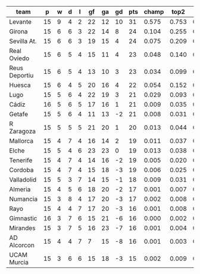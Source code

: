 |     team      | p  | w | d | l | gf | ga | gd | pts | champ | top2  | top3  | top4  |  5-7  | bot4  | bot3  | bot2  |
|---------------|----|---|---|---|----|----|----|-----|-------|-------|-------|-------|-------|-------|-------|-------|
| Levante       | 15 | 9 | 4 | 2 | 22 | 12 | 10 |  31 | 0.575 | 0.753 | 0.843 | 0.901 | 0.065 | 0.000 | 0.000 | 0.000|
| Girona        | 15 | 6 | 6 | 3 | 22 | 14 |  8 |  24 | 0.104 | 0.255 | 0.384 | 0.495 | 0.221 | 0.010 | 0.006 | 0.002|
| Sevilla At.   | 15 | 6 | 6 | 3 | 19 | 15 |  4 |  24 | 0.075 | 0.209 | 0.324 | 0.428 | 0.233 | 0.018 | 0.009 | 0.003|
| Real Oviedo   | 15 | 6 | 5 | 4 | 15 | 11 |  4 |  23 | 0.048 | 0.140 | 0.236 | 0.321 | 0.230 | 0.031 | 0.019 | 0.009|
| Reus Deportiu | 15 | 6 | 5 | 4 | 13 | 10 |  3 |  23 | 0.034 | 0.099 | 0.178 | 0.258 | 0.229 | 0.040 | 0.025 | 0.012|
| Huesca        | 15 | 6 | 4 | 5 | 20 | 16 |  4 |  22 | 0.054 | 0.152 | 0.249 | 0.338 | 0.241 | 0.026 | 0.016 | 0.009|
| Lugo          | 15 | 5 | 6 | 4 | 22 | 19 |  3 |  21 | 0.029 | 0.093 | 0.162 | 0.233 | 0.214 | 0.056 | 0.035 | 0.019|
| Cádiz         | 16 | 5 | 6 | 5 | 17 | 16 |  1 |  21 | 0.009 | 0.035 | 0.072 | 0.115 | 0.165 | 0.114 | 0.077 | 0.044|
| Getafe        | 15 | 5 | 6 | 4 | 11 | 13 | -2 |  21 | 0.008 | 0.031 | 0.065 | 0.104 | 0.143 | 0.137 | 0.094 | 0.055|
| R Zaragoza    | 15 | 5 | 5 | 5 | 21 | 20 |  1 |  20 | 0.013 | 0.044 | 0.086 | 0.135 | 0.167 | 0.106 | 0.070 | 0.038|
| Mallorca      | 15 | 4 | 7 | 4 | 16 | 14 |  2 |  19 | 0.011 | 0.037 | 0.072 | 0.118 | 0.159 | 0.123 | 0.084 | 0.049|
| Elche         | 15 | 5 | 4 | 6 | 23 | 23 |  0 |  19 | 0.013 | 0.038 | 0.076 | 0.116 | 0.151 | 0.134 | 0.093 | 0.056|
| Tenerife      | 15 | 4 | 7 | 4 | 14 | 16 | -2 |  19 | 0.005 | 0.020 | 0.040 | 0.068 | 0.113 | 0.192 | 0.138 | 0.086|
| Cordoba       | 15 | 4 | 7 | 4 | 15 | 18 | -3 |  19 | 0.006 | 0.025 | 0.053 | 0.088 | 0.125 | 0.162 | 0.114 | 0.067|
| Valladolid    | 15 | 5 | 3 | 7 | 14 | 15 | -1 |  18 | 0.009 | 0.031 | 0.066 | 0.107 | 0.162 | 0.129 | 0.086 | 0.052|
| Almeria       | 15 | 4 | 5 | 6 | 18 | 20 | -2 |  17 | 0.001 | 0.007 | 0.017 | 0.031 | 0.066 | 0.335 | 0.256 | 0.173|
| Numancia      | 15 | 3 | 8 | 4 | 17 | 20 | -3 |  17 | 0.002 | 0.008 | 0.018 | 0.033 | 0.059 | 0.337 | 0.257 | 0.174|
| Rayo          | 15 | 4 | 4 | 7 | 17 | 20 | -3 |  16 | 0.001 | 0.008 | 0.021 | 0.037 | 0.080 | 0.294 | 0.223 | 0.147|
| Gimnastic     | 16 | 3 | 7 | 6 | 15 | 21 | -6 |  16 | 0.000 | 0.002 | 0.005 | 0.011 | 0.031 | 0.498 | 0.403 | 0.298|
| Mirandes      | 15 | 3 | 7 | 5 | 16 | 23 | -7 |  16 | 0.001 | 0.004 | 0.008 | 0.015 | 0.039 | 0.476 | 0.381 | 0.280|
| AD Alcorcon   | 15 | 4 | 4 | 7 |  7 | 15 | -8 |  16 | 0.001 | 0.003 | 0.007 | 0.013 | 0.036 | 0.470 | 0.380 | 0.270|
| UCAM Murcia   | 15 | 3 | 6 | 6 | 15 | 18 | -3 |  15 | 0.002 | 0.009 | 0.020 | 0.035 | 0.073 | 0.310 | 0.234 | 0.159|
